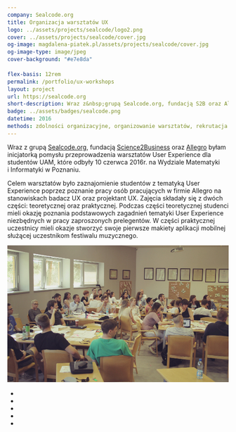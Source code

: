 ```yaml
---
company: Sealcode.org
title: Organizacja warsztatów UX
logo: ../assets/projects/sealcode/logo2.png
cover: ../assets/projects/sealcode/cover.jpg
og-image: magdalena-piatek.pl/assets/projects/sealcode/cover.jpg
og-image-type: image/jpeg
cover-background: "#e7e8da"

flex-basis: 12rem
permalink: /portfolio/ux-workshops
layout: project
url: https://sealcode.org
short-description: Wraz z&nbsp;grupą Sealcode.org, fundacją S2B oraz Allegro byłam inicjatorką pomysłu przeprowadzenia warsztatów User Experience dla studentów UAM
badge: ../assets/badges/sealcode.png
datetime: 2016
methods: zdolności organizacyjne, organizowanie warsztatów, rekrutacja uczestników, badania kwestionariuszowe, scrum, kanban, projektowanie
---
```


Wraz z&nbsp;grupą <a target="_blank" href="https://sealcode.org">Sealcode.org</a>, fundacją <a target="_blank" href="http://s2b.edu.pl/">Science2Business</a> oraz <a target="_blank" href="https://allegro.pl">Allegro</a> byłam inicjatorką pomysłu przeprowadzenia warsztatów User Experience dla studentów UAM, które odbyły 10 czerwca 2016r. na Wydziale Matematyki i&nbsp;Informatyki w&nbsp;Poznaniu.

Celem warsztatów było zaznajomienie studentów z&nbsp;tematyką User Experience poprzez poznanie pracy osób pracujących w&nbsp;firmie Allegro na stanowiskach badacz UX oraz projektant UX. Zajęcia składały się z&nbsp;dwóch części: teoretycznej oraz praktycznej. Podczas części teoretycznej studenci mieli okazję poznania podstawowych zagadnień tematyki User Experience niezbędnych w&nbsp;pracy zaproszonych prelegentów. W&nbsp;części praktycznej uczestnicy mieli okazje stworzyć swoje pierwsze makiety aplikacji mobilnej służącej uczestnikom festiwalu muzycznego.

<div class="project-image">
	<img class="item" src="../assets/projects/sealcode/0.jpg" href="../assets/projects/sealcode/0.jpg" />
</div>
<ul class="gallery">
	<li class="item" href="../assets/projects/sealcode/1.jpg" style="background-image: url(../assets/projects/sealcode/1.jpg);"></li>
	<li class="item" href="../assets/projects/sealcode/2.jpg" style="background-image: url(../assets/projects/sealcode/2.jpg);"></li>
	<li class="item" href="../assets/projects/sealcode/3.jpg" style="background-image: url(../assets/projects/sealcode/3.jpg);"></li>
	<li class="item" href="../assets/projects/sealcode/4.jpg" style="background-image: url(../assets/projects/sealcode/4.jpg);"></li>
	<li class="item" href="../assets/projects/sealcode/5.jpg" style="background-image: url(../assets/projects/sealcode/5.jpg);"></li>
</ul>
